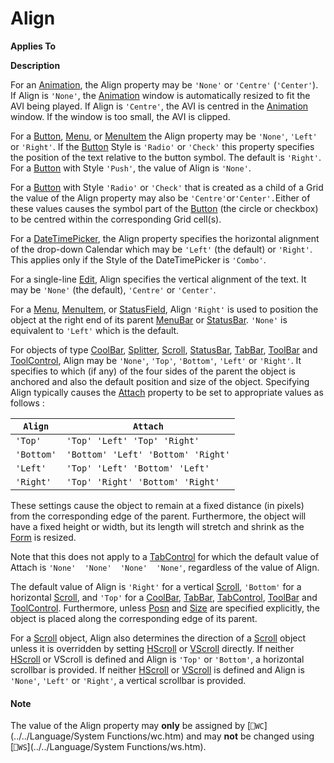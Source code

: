 




<h1 class="heading"><span class="name">Align</span></h1>

**Applies To**


**Description**


For an [Animation](../a-z/animation.md), the Align property may be `'None'` or `'Centre'` (`'Center'`). If Align is `'None'`, the [Animation](../a-z/animation.md) window is automatically resized to fit the AVI being played. If Align is `'Centre'`, the AVI is centred in the [Animation](../a-z/animation.md) window. If the window is too small, the AVI is clipped.



For a [Button](../a-z/button.md), [Menu](../a-z/menu.md), or [MenuItem](../a-z/menuitem.md) the Align property may be `'None'`, `'Left'` or `'Right'`. If the [Button](../a-z/button.md) Style is `'Radio'` or `'Check'` this property specifies the position of the text relative to the button symbol. The default is `'Right'`. For a [Button](../a-z/button.md) with Style `'Push'`, the value of Align is `'None'`.


For a [Button](../a-z/button.md) with Style `'Radio'` or `'Check'` that is created as a child of a Grid the value of the Align property may also be `'Centre'`or`'Center'.`Either of these values causes the symbol part of the [Button](../a-z/button.md) (the circle or checkbox) to be centred within the corresponding Grid cell(s).


For a [DateTimePicker](../a-z/datetimepicker.md), the Align property specifies the horizontal alignment of the drop-down Calendar which may be `'Left'` (the default) or `'Right'`. This applies only if the Style of the DateTimePicker is `'Combo'`.


For a single-line [Edit](../a-z/edit.md), Align specifies the vertical alignment of the text. It may be `'None'` (the default), `'Centre'` or `'Center'`.


For a [Menu](../a-z/menu.md), [MenuItem](../a-z/menuitem.md), or [StatusField](../a-z/statusfield.md), Align `'Right'` is used to position the object at the right end of its parent [MenuBar](../a-z/menubar.md) or [StatusBar](../a-z/statusbar.md). `'None'` is equivalent to `'Left'` which is the default.


For objects of type [CoolBar](../a-z/coolbar.md), [Splitter](../a-z/splitter.md), [Scroll](../a-z/scroll.md), [StatusBar](../a-z/statusbar.md), [TabBar](../a-z/tabbar.md), [ToolBar](../a-z/toolbar.md) and [ToolControl](../a-z/toolcontrol.md), Align may be `'None'`, `'Top'`, `'Bottom'`, `'Left'` or `'Right'`. It specifies to which (if any) of the four sides of the parent the object is anchored and also the default position and size of the object. Specifying Align typically causes the [Attach](../a-z/attach.md) property to be set to appropriate values as follows :


| `Align` | `Attach` |
| --- | ---  |
| `'Top'` | `'Top' 'Left' 'Top' 'Right'` |
| `'Bottom'` | `'Bottom' 'Left' 'Bottom' 'Right'` |
| `'Left'` | `'Top' 'Left' 'Bottom' 'Left'` |
| `'Right'` | `'Top' 'Right' 'Bottom' 'Right'` |


These settings cause the object to remain at a fixed distance (in pixels) from the corresponding edge of the parent. Furthermore, the object will have a fixed height or width, but its length will stretch and shrink as the [Form](../a-z/form.md) is resized.


Note that this does not apply to a [TabControl](../a-z/tabcontrol.md) for which the default value of Attach is `'None'  'None'  'None'  'None'`, regardless of the value of Align.


The default value of Align is `'Right'` for a vertical [Scroll](../a-z/scroll.md), `'Bottom'` for a horizontal [Scroll](../a-z/scroll.md), and `'Top'` for a [CoolBar](../a-z/coolbar.md), [TabBar](../a-z/tabbar.md), [TabControl](../a-z/tabcontrol.md), [ToolBar](../a-z/toolbar.md) and [ToolControl](../a-z/toolcontrol.md). Furthermore, unless [Posn](../a-z/posn.md) and [Size](../a-z/size.md) are specified explicitly, the object is placed along the corresponding edge of its parent.


For a [Scroll](../a-z/scroll.md) object, Align also determines the direction of a [Scroll](../a-z/scroll.md) object unless it is overridden by setting [HScroll](../a-z/hscroll.md) or [VScroll](../a-z/vscroll.md) directly. If neither [HScroll](../a-z/hscroll.md) or VScroll is defined and Align is `'Top'` or `'Bottom'`, a horizontal scrollbar is provided. If neither [HScroll](../a-z/hscroll.md) or [VScroll](../a-z/vscroll.md) is defined and Align is `'None'`, `'Left'` or `'Right'`, a vertical scrollbar is provided.

#### Note


The value of the Align property may **only** be assigned by [`⎕WC`](../../Language/System Functions/wc.htm) and may **not** be changed using [`⎕WS`](../../Language/System Functions/ws.htm).


